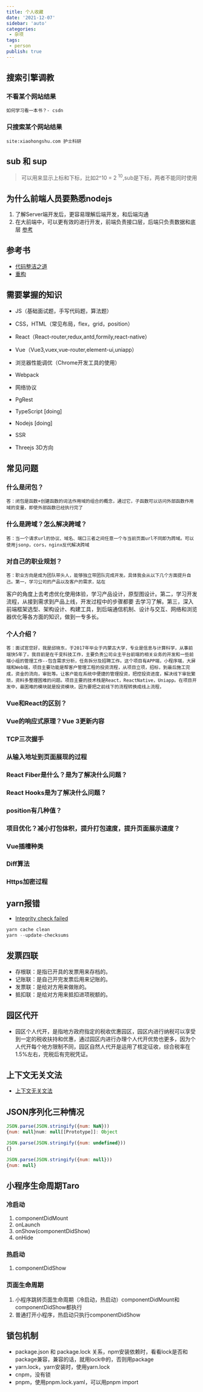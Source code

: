 ```yaml
---
title: 个人收藏
date: '2021-12-07'
sidebar: 'auto'
categories:
 - 杂项
tags:
 - person
publish: true
---
```


## 搜索引擎调教
### 不看某个网站结果
```shell
如何学习看一本书？- csdn
```
### 只搜索某个网站结果
```shell
site:xiaohongshu.com 护士科研
```

## sub 和 sup
> 可以用来显示上标和下标，比如2^10 = 2 <sup>10</sup>,sub是下标，两者不能同时使用

## 为什么前端人员要熟悉nodejs
1. 了解Server端开发后，更容易理解后端开发，和后端沟通
2. 在大前端中，可以更有效的进行开发，前端负责接口层，后端只负责数据和底层
[参考](https://www.imooc.com/article/293310/)

## 参考书
- [代码整洁之道](https://github.com/glen9527/Clean-Code-zh/blob/master/docs/ch1.md)
- [重构](https://github.com/NxeedGoto/Refactoring2-zh)

## 需要掌握的知识
- JS（基础面试题，手写代码题，算法题）
- CSS，HTML（常见布局，flex，grid，position）
- React（React-router,redux,antd,formily,react-native）
- Vue（Vue3,vuex,vue-router,element-ui,uniapp）
- 浏览器性能调优（Chrome开发工具的使用）
- Webpack
- 网络协议
- PgRest

- TypeScript [doing]
- Nodejs [doing]
- SSR 
- Threejs 3D方向

## 常见问题
### 什么是闭包？
    答：闭包是函数+创建函数的词法作用域的组合的概念，通过它，子函数可以访问外部函数作用域的变量，即使外部函数已经执行完了
### 什么是跨域？怎么解决跨域？
    答：当一个请求url的协议、域名、端口三者之间任意一个与当前页面url不同即为跨域。可以使用jsonp，cors，nginx反代解决跨域
### 对自己的职业规划？
    答：职业方向是成为团队带头人，能够独立带团队完成开发。具体我会从以下几个方面提升自己。第一，学习公司的产品以及客户的需求，站在
客户的角度上去考虑优化使用体验，学习产品设计，原型图设计。第二，学习开发流程，从接到需求到产品上线，开发过程中的步骤都要
去学习了解。第三，深入前端框架选型、架构设计、构建工具，到后端通信机制、设计与交互、网络和浏览器优化等各方面的知识，做到一专多长。
### 个人介绍？
    答：面试官您好，我是邱晓东，于2017年毕业于内蒙古大学，专业是信息与计算科学，从事前端快5年了。我目前是在千变科技工作，主要负责公司业主平台前端的相关业务的开发和一些前端小组的管理工作--包含需求分析，任务拆分及招聘工作。这个项目有APP端，小程序端，大屏端和Web端，项目主要功能是帮客户管理工程的投资流程，从项目立项，招标，到最后施工完成，资金的流向，审批等。让客户能在系统中便捷的管理投资，把控投资进度，解决线下审批繁琐，资料多整理困难的问题。项目主要的技术栈是React，ReactNative，Uniapp。在项目开发中，最困难的模块就是投资模块，因为要把之前线下的流程转换成线上流程，

### Vue和React的区别？
### Vue的响应式原理？Vue 3更新内容
### TCP三次握手
### 从输入地址到页面展现的过程
### React Fiber是什么？是为了解决什么问题？
### React Hooks是为了解决什么问题？
### position有几种值？
### 项目优化？减小打包体积，提升打包速度，提升页面展示速度？
### Vue插槽种类
### Diff算法
### Https加密过程


## yarn报错
- [Integrity check failed](https://blog.csdn.net/fatpsm/article/details/118193334)
```js
yarn cache clean
yarn --update-checksums
```

## 发票四联
- 存根联：是指已开具的发票用来存档的。
- 记账联：是自己开完发票后用来记账的。
- 发票联：是给对方用来做账的。
- 抵扣联：是给对方用来抵扣进项税额的。

## 园区代开
- 园区个人代开，是指地方政府指定的税收优惠园区，园区内进行纳税可以享受到一定的税收扶持和优惠，通过园区内进行办理个人代开优势也更多，因为个人代开每个地方限制不同，园区自然人代开是运用了核定征收，综合税率在1.5%左右，完税后有完税凭证。

## 上下文无关文法
- [上下文无关文法](https://www.zhihu.com/question/21833944/answer/307309365)

## JSON序列化三种情况
```js
JSON.parse(JSON.stringify({num: NaN}))
{num: null}num: null[[Prototype]]: Object

JSON.parse(JSON.stringify({num: undefined}))
{}

JSON.parse(JSON.stringify({num: null}))
{num: null}
```


## 小程序生命周期Taro
### 冷启动
1. componentDidMount
2. onLaunch
3. onShow(componentDidShow)
4. onHide

### 热启动
1. componentDidShow

### 页面生命周期
1. 小程序跳转页面生命周期（冷启动，热启动）componentDidMount和componentDidShow都执行
2. 普通打开小程序，热启动只执行componentDidShow

## 锁包机制
- package.json 和 package.lock 关系，npm安装依赖时，看看lock是否和package兼容，兼容的话，就用lock中的，否则用package
- yarn.lock，yarn安装时，使用yarn.lock
- cnpm，没有锁
- pnpm，使用pnpm.lock.yaml，可以用pnpm import